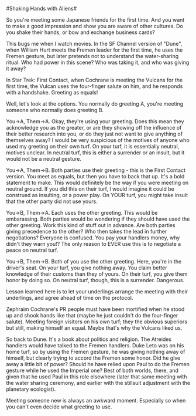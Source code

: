 #Shaking Hands with Aliens#

So you're meeting some Japanese friends for the first time. And you want to make a good impression and show you are aware of other cultures. Do you shake their hands, or bow and exchange business cards?

This bugs me when I watch movies. In the SF Channel version of "Dune", when William Hurt meets the Fremen leader for the first time, he uses the Fremen gesture, but later pretends not to understand the water-sharing ritual. Who had power in this scene? Who was taking it, and who was giving it away?

In Star Trek: First Contact, when Cochrane is meeting the Vulcans for the first time, the Vulcan uses the four-finger salute on him, and he responds with a handshake. Greeting as equals!

Well, let's look at the options. You normally do greeting A, you're meeting someone who normally does greeting B.

You->A, Them->A. Okay, they're using your greeting. Does this mean they acknowledge you as the greater, or are they showing off the influence of their better research into you, or do they just not want to give anything of themselves away? I would be very suspicious of the motives of anyone who used my greeting on their own turf. On your turf, it is essentially neutral, motives unclear. In neutral turf, this is either a surrender or an insult, but it would not be a neutral gesture.

You->A, Them->B. Both parties use their greeting - this is the First Contact version. You meet as equals, but then you have to back that up. It's a bold statement to make. This would definitely be the way if you were meeting on neutral ground. If you did this on their turf, I would imagine it could be construed as insulting, or a power play. On YOUR turf, you might take insult that the other party did not use yours.

You->B, Them->A. Each uses the other greeting. This would be embarassing. Both parties would be wondering if they should have used the other greeting. Work this kind of stuff out in advance. Are both parties giving precedence to the other? Who then takes the lead in further negotiations? Everyone is confused. You pay your handlers money, why didn't they warn you!? The only reason to EVER use this is to negotiate a peace on neutral turf.

You->B, Them->B. Both of you use the other greeting. Here, you're in the driver's seat. On your turf, you give nothing away. You claim better knowledge of their customs than they of yours. On their turf, you give them honor by doing so. On neutral turf, though, this is a surrender. Dangerous.

Lesson learned here is to let your underlings arrange the meeting with their underlings, and agree ahead of time on the protocol.

Zephraim Cochrane's PR people must have been mortified when he stood up and shook hands like that (maybe he just couldn't do the four-finger salute). Meeting foreign visitors on his own turf; they the obvious superiors but still, making himself an equal. Maybe that's why the Vulcans liked us.

So back to Dune. It's a book about politics and religion. The Atreides handlers would have talked to the Fremen handlers. Duke Leto was on his home turf, so by using the Fremen gesture, he was giving nothing away of himself, but clearly trying to accord the Fremen some honor. Did he give away a little bit of power? Should he have relied upon Paul to do the Fremen gesture while he used the Imperial one? Best of both worlds, there, and given that he used Paul in this role elsewhere (later that same meeting with the water sharing ceremony, and earlier with the stillsuit adjustment with the planetary ecologist).

Meeting someone new is always an awkward moment. Especially so when you can't even decide what greeting to use.
